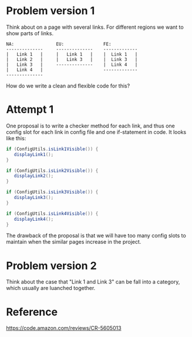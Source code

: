 # Problem version 1
Think about on a page with several links. For different regions we want to show parts of links.
```
NA:                EU:               FE:
--------------     --------------    ------------- 
|   Link 1   |     |   Link 1   |    |  Link 1   |
|   Link 2   |     |   Link 3   |    |  Link 3   |
|   Link 3   |     --------------    |  Link 4   |
|   Link 4   |                       ------------- 
-------------- 
```

How do we write a clean and flexible code for this?

# Attempt 1
One proposal is to write a checker method for each link, and thus one config slot for each link in config file and one if-statement in code. It looks like this:
```java
if (ConfigUtils.isLink1Visible()) {
   displayLink1();
}

if (ConfigUtils.isLink2Visible()) {
   displayLink2();
}

if (ConfigUtils.isLink3Visible()) {
   displayLink3();
}

if (ConfigUtils.isLink4Visible()) {
   displayLink4();
}
```

The drawback of the proposal is that we will have too many config slots to maintain when the similar pages increase in the project. 

# Problem version 2
Think about the case that "Link 1 and Link 3" can be fall into a category, which usually are luanched together.

# Reference
https://code.amazon.com/reviews/CR-5605013

